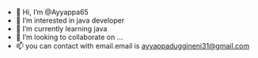 - 👋 Hi, I’m @Ayyappa65
- 👀 I’m interested in java developer
- 🌱 I’m currently learning java
- 💞️ I’m looking to collaborate on ...
- 📫 you can contact with email.email is ayyappaduggineni31@gmail.com

<!---
Ayyappa65/Ayyappa65 is a ✨ special ✨ repository because its `README.md` (this file) appears on your GitHub profile.
You can click the Preview link to take a look at your changes.
--->
